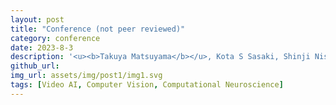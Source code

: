 ```yaml
---
layout: post
title: "Conference (not peer reviewed)"
category: conference
date: 2023-8-3
description: '<u><b>Takuya Matsuyama</b></u>, Kota S Sasaki, Shinji Nishimoto<br /><b>The first-person perspective contributes to the acquisition of visual representation in the human brain: Analysis using Deep Neural Networks</b><br /><i>Neuro2023</i>, 2023<br />'
github_url:
img_url: assets/img/post1/img1.svg
tags: [Video AI, Computer Vision, Computational Neuroscience]
---
```

